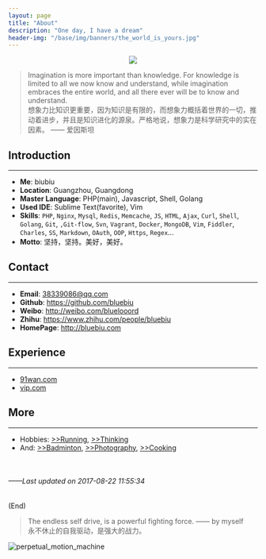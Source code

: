 ```yaml
---
layout: page
title: "About"
description: "One day, I have a dream"
header-img: "/base/img/banners/the_world_is_yours.jpg"
---
```


<center>
    <p><img src="{{site.source_url}}/base/img/whoami.png" align="center"></p>
</center>

>Imagination is more important than knowledge. For knowledge is limited to all we now know and understand, while imagination embraces the entire world, and all there ever will be to know and understand.  
想象力比知识更重要，因为知识是有限的，而想象力概括着世界的一切，推动着进步，并且是知识进化的源泉。严格地说，想象力是科学研究中的实在因素。 —— 爱因斯坦

## Introduction

***

* **Me**: biubiu
* **Location**: Guangzhou, Guangdong
* **Master Language**: PHP(main), Javascript, Shell, Golang
* **Used IDE**: Sublime Text(favorite), Vim
* **Skills**: `PHP`, `Nginx`, `Mysql`, `Redis`, `Memcache`, `JS`, `HTML`, `Ajax`, `Curl`, `Shell`, `Golang`, `Git`, `,Git-flow`, `Svn`, `Vagrant`, `Docker`, `MongoDB`, `Vim`, `Fiddler`, `Charles`, `SS`, `Markdown`, `OAuth`, `OOP`, `Https`, `Regex`...
* **Motto**: 坚持，坚持。美好，美好。

## Contact

***

* **Email**: 38339086@qq.com
* **Github**: <https://github.com/bluebiu>
* **Weibo**: <http://weibo.com/bluelooord>
* **Zhihu**: <https://www.zhihu.com/people/bluebiu>
* **HomePage**: <http://bluebiu.com>

## Experience

***

* [91wan.com](http://91wan.com)
* [vip.com](http://vip.com)

## More

***

* Hobbies: [>>Running](/runningabout), [>>Thinking](/categories.html#person)  
* And: [>>Badminton](/badminton.html), [>>Photography](/photography.html), [>>Cooking](/cooking.html)  

<br />

###### *——Last updated on 2017-08-22 11:55:34*
(End)

> The endless self drive, is a powerful fighting force. —— by myself  
永不休止的自我驱动，是强大的战力。

![perpetual_motion_machine]({{site.source_url}}/base/img/perpetual_motion_machine.jpg)

<!-- -170822 搜狐畅言-->
<div id="SOHUCS" sid="/about-html-2016-01-30" ></div>
<script type="text/javascript" src="{{ site.source_url }}/plugin/changyan/comment.js" > </script>
